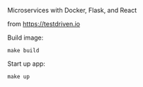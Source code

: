 Microservices with Docker, Flask, and React

from https://testdriven.io

Build image:

```
make build
```

Start up app:

```
make up
```
